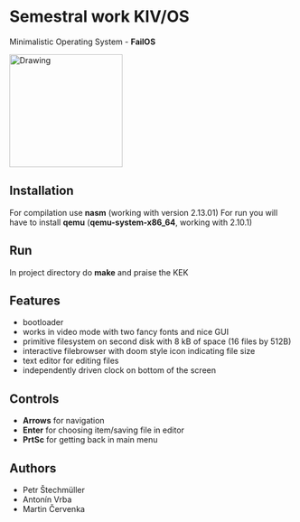 # Semestral work KIV/OS

Minimalistic Operating System - **FailOS** 

<img src="https://download.hornet-cz.com/public/FailOS.png" alt="Drawing" style="width: 200px;"/>

## Installation

For compilation use **nasm** (working with version 2.13.01)
For run you will have to install **qemu** (**qemu-system-x86\_64**, working with  2.10.1)

## Run

In project directory do **make** and praise the KEK

## Features
* bootloader
* works in video mode with two fancy fonts and nice GUI
* primitive filesystem on second disk with 8 kB of space (16 files by 512B)
* interactive filebrowser with doom style icon indicating file size
* text editor for editing files 
* independently driven clock on bottom of the screen

## Controls
* **Arrows** for navigation
* **Enter** for choosing item/saving file in editor
* **PrtSc** for getting back in main menu

## Authors

* Petr &Scaron;techm&uuml;ller
* Anton&iacute;n Vrba
* Martin &Ccaron;ervenka
